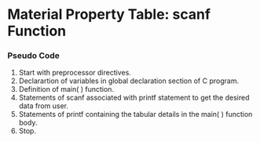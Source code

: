 # Material Property Table: scanf Function

### Pseudo Code
1.	Start with preprocessor directives.
2.	Declarartion of variables in global declaration section of C program.
3.	Definition of main( ) function.
4.	Statements of scanf associated with printf statement to get the desired data from user.
5.	Statements of printf containing the tabular details in the main( ) function body.
6.	Stop.
